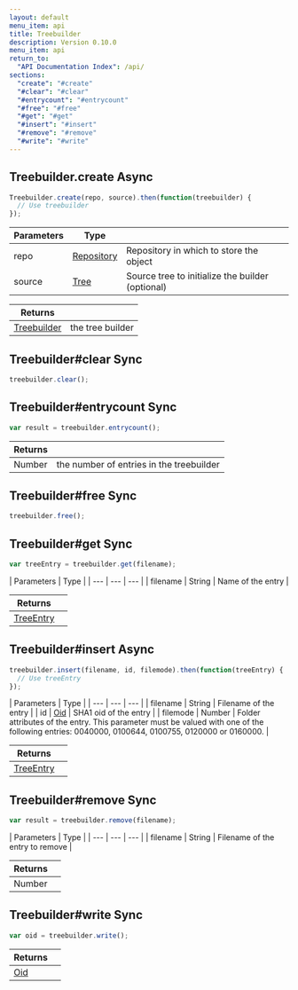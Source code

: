 ```yaml
---
layout: default
menu_item: api
title: Treebuilder
description: Version 0.10.0
menu_item: api
return_to:
  "API Documentation Index": /api/
sections:
  "create": "#create"
  "#clear": "#clear"
  "#entrycount": "#entrycount"
  "#free": "#free"
  "#get": "#get"
  "#insert": "#insert"
  "#remove": "#remove"
  "#write": "#write"
---
```


## <a name="create"></a><span>Treebuilder.</span>create <span class="tags"><span class="async">Async</span></span>

```js
Treebuilder.create(repo, source).then(function(treebuilder) {
  // Use treebuilder
});
```

| Parameters | Type |   |
| --- | --- | --- |
| repo | [Repository](/api/repository/) | Repository in which to store the object |
| source | [Tree](/api/tree/) | Source tree to initialize the builder (optional) |

| Returns |  |
| --- | --- |
| [Treebuilder](/api/treebuilder/) | the tree builder |

## <a name="clear"></a><span>Treebuilder#</span>clear <span class="tags"><span class="sync">Sync</span></span>

```js
treebuilder.clear();
```

## <a name="entrycount"></a><span>Treebuilder#</span>entrycount <span class="tags"><span class="sync">Sync</span></span>

```js
var result = treebuilder.entrycount();
```

| Returns |  |
| --- | --- |
| Number |  the number of entries in the treebuilder |

## <a name="free"></a><span>Treebuilder#</span>free <span class="tags"><span class="sync">Sync</span></span>

```js
treebuilder.free();
```

## <a name="get"></a><span>Treebuilder#</span>get <span class="tags"><span class="sync">Sync</span></span>

```js
var treeEntry = treebuilder.get(filename);
```

| Parameters | Type |
| --- | --- | --- |
| filename | String | Name of the entry |

| Returns |  |
| --- | --- |
| [TreeEntry](/api/tree_entry/) |  |

## <a name="insert"></a><span>Treebuilder#</span>insert <span class="tags"><span class="async">Async</span></span>

```js
treebuilder.insert(filename, id, filemode).then(function(treeEntry) {
  // Use treeEntry
});
```

| Parameters | Type |
| --- | --- | --- |
| filename | String | Filename of the entry |
| id | [Oid](/api/oid/) | SHA1 oid of the entry |
| filemode | Number | Folder attributes of the entry. This parameter must be valued with one of the following entries: 0040000, 0100644, 0100755, 0120000 or 0160000. |

| Returns |  |
| --- | --- |
| [TreeEntry](/api/tree_entry/) |  |

## <a name="remove"></a><span>Treebuilder#</span>remove <span class="tags"><span class="sync">Sync</span></span>

```js
var result = treebuilder.remove(filename);
```

| Parameters | Type |
| --- | --- | --- |
| filename | String | Filename of the entry to remove |

| Returns |  |
| --- | --- |
| Number |  |

## <a name="write"></a><span>Treebuilder#</span>write <span class="tags"><span class="sync">Sync</span></span>

```js
var oid = treebuilder.write();
```

| Returns |  |
| --- | --- |
| [Oid](/api/oid/) |  |

